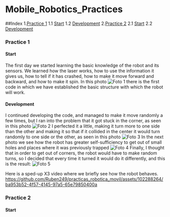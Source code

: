 # Mobile_Robotics_Practices

##Index
1.[Practice 1](#practice-1)
    1.1 [Start](#start)
    1.2 [Development](#development)
2.[Practice 2](#practice-1)
    2.1 [Start](#start)
    2.2 [Development](#development)
### Practice 1
#### Start
The first day we started learning the basic knowledge of the robot and its sensors. We learned how the laser works, how to use the information it gives us, how to tell if it has crashed, how to make it move forward and backward, and how to make it spin.
In this photo ![Foto 1](https://github.com/Ruben249/practicas_robotica_movil/assets/102288264/b12b9081-f462-4a73-9007-8312dd1ab5c2) there is the first code in which we have established the basic structure with which the robot will work.
#### Development
I continued developing the code, and managed to make it move randomly a few times, but I ran into the problem that it got stuck in the corner, as seen in this photo ![Foto 2](https://github.com/Ruben249/practicas_robotica_movil/assets/102288264/f8d04b4a-32e3-41e9-8d9b-d2ca34269ef1)
I perfected it a little, making it turn more to one side than the other and making it so that if it collided in the center it would turn randomly to one side or the other, as seen in this photo ![Foto 3](https://github.com/Ruben249/practicas_robotica_movil/assets/102288264/ee905959-6861-40f6-9f34-05bb06b9a556)
In the next photo we see how the robot has greater self-sufficiency to get out of small holes and places where it was previously trapped
![Foto 4](https://github.com/Ruben249/practicas_robotica_movil/assets/102288264/0730b7de-f180-458c-863a-4523695ecb29)
Finally, I thought that in order to get out of corners, the robot would have to make random turns, so I decided that every time it turned it would do it differently, and this is the result: 
![Foto 5](https://github.com/Ruben249/practicas_robotica_movil/assets/102288264/e7d6d708-e3a8-446f-94de-f01458674561)

Here is a sped-up X3 video where we briefly see how the robot behaves.
https://github.com/Ruben249/practicas_robotica_movil/assets/102288264/ba953b52-4f57-4145-97a5-65e79850400a

### Practice 2
#### Start
